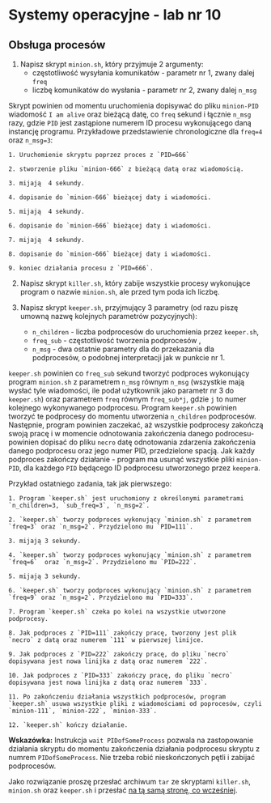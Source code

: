 # Systemy operacyjne - lab nr 10

## Obsługa procesów

1. Napisz skrypt `minion.sh`, który przyjmuje 2 argumenty:
    - częstotliwość wysyłania komunikatów - parametr nr 1, zwany dalej `freq`
    - liczbę komunikatów do wysłania - parametr nr 2, zwany dalej `n_msg`

Skrypt powinien od momentu uruchomienia dopisywać do pliku `minion-PID` wiadomość `I am alive` oraz bieżącą datę, co `freq` sekund i łącznie `n_msg` razy, gdzie `PID` jest zastąpione numerem ID procesu wykonującego daną instancję programu.  Przykładowe przedstawienie chronologiczne dla `freq=4` oraz `n_msg=3`:

    1. Uruchomienie skryptu poprzez proces z `PID=666`

    2. stworzenie pliku `minion-666` z bieżącą datą oraz wiadomością.

    3. mijają  4 sekundy.

    4. dopisanie do `minion-666` bieżącej daty i wiadomości.

    5. mijają  4 sekundy.

    6. dopisanie do `minion-666` bieżącej daty i wiadomości.

    7. mijają  4 sekundy.

    8. dopisanie do `minion-666` bieżącej daty i wiadomości.

    9. koniec działania procesu z `PID=666`.

2. Napisz skrypt `killer.sh`, który zabije wszystkie procesy wykonujące program o nazwie `minion.sh`, ale przed tym poda ich liczbę.

1. Napisz skrypt `keeper.sh`, przyjmujący 3 parametry (od razu piszę umowną nazwę kolejnych parametrów pozycyjnych):
    - `n_children` - liczba podprocesów do uruchomienia przez `keeper.sh`,
    - `freq_sub` - częstotliwość tworzenia podprocesów ,
    - `n_msg` - dwa ostatnie parametry dla do przekazania dla podprocesów, o podobnej interpretacji jak w punkcie nr 1.

`keeper.sh` powinien co `freq_sub` sekund tworzyć podproces wykonujący program `minion.sh` z parametrem `n_msg` równym `n_msg` (wszystkie mają wysłać tyle wiadomości, ile podał użytkownik jako parametr nr 3 do `keeper.sh`) oraz parametrem `freq` równym `freq_sub*j`, gdzie `j` to numer kolejnego wykonywanego podprocesu. Program `keeper.sh` powinien tworzyć te podprocesy do momentu utworzenia `n_children` podprocesów. Następnie, program powinien zaczekać, aż wszystkie podprocesy zakończą swoją pracę i w momencie odnotowania zakończenia danego podrocesu- powinien dopisać do pliku `necro` datę odnotowania zdarzenia zakończenia danego podprocesu oraz jego numer PID, przedzielone spacją. Jak każdy podproces zakończy działanie - program ma usunąć wszystkie pliki `minion-PID`, dla każdego `PID` będącego ID podprocesu utworzonego przez `keeper`a.

Przykład ostatniego zadania, tak jak pierwszego:

    1. Program `keeper.sh` jest uruchomiony z określonymi parametrami `n_children=3, `sub_freq=3`, `n_msg=2`.

    2. `keeper.sh` tworzy podproces wykonujący `minion.sh` z parametrem `freq=3` oraz `n_msg=2`. Przydzielono mu `PID=111`.

    3. mijają 3 sekundy.
    
    4. `keeper.sh` tworzy podproces wykonujący `minion.sh` z parametrem `freq=6`  oraz `n_msg=2`. Przydzielono mu `PID=222`.
    
    5. mijają 3 sekundy.
    
    6. `keeper.sh` tworzy podproces wykonujący `minion.sh` z parametrem `freq=9` oraz `n_msg=2`. Przydzielono mu `PID=333`.
    
    7. Program `keeper.sh` czeka po kolei na wszystkie utworzone podprocesy.
    
    8. Jak podproces z `PID=111` zakończy pracę, tworzony jest plik `necro` z datą oraz numerem `111` w pierwszej linijce.
    
    9. Jak podproces z `PID=222` zakończy pracę, do pliku `necro` dopisywana jest nowa linijka z datą oraz numerem `222`.
    
    10. Jak podproces z `PID=333` zakończy pracę, do pliku `necro` dopisywana jest nowa linijka z datą oraz numerem `333`.
    
    11. Po zakończeniu działania wszystkich podprocesów, program `keeper.sh` usuwa wszystkie pliki z wiadomościami od poprocesów, czyli `minion-111`, `minion-222`, `minion-333`. 
    
    12. `keeper.sh` kończy działanie.

**Wskazówka:** Instrukcja `wait PIDofSomeProcess` pozwala na zastopowanie działania skryptu do momentu zakończenia działania podprocesu skryptu z numrem `PIDofSomeProcess`. Nie trzeba robić nieskończonych pętli i zabijać podprocesów. 

Jako rozwiązanie proszę przesłać archiwum `tar` ze skryptami `killer.sh`, `minion.sh` oraz `keeper.sh` i przesłać [na tą samą stronę, co wcześniej](https://alioth.uwb.edu.pl/cgi-bin/so-lab/rejestr).
